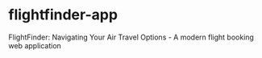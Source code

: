 # flightfinder-app
FlightFinder: Navigating Your Air Travel Options - A modern flight booking web application
